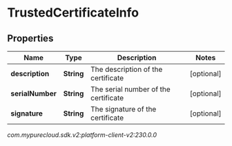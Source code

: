 # TrustedCertificateInfo


## Properties

| Name | Type | Description | Notes |
| ------------ | ------------- | ------------- | ------------- |
| **description** | **String** | The description of the certificate |  [optional] |
| **serialNumber** | **String** | The serial number of the certificate |  [optional] |
| **signature** | **String** | The signature of the certificate |  [optional] |




_com.mypurecloud.sdk.v2:platform-client-v2:230.0.0_
